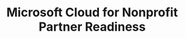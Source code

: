 ---
layout: planlist
title: Microsoft Cloud for Nonprofit Partner Readiness
description: Microsoft Cloud for Nonprofit Partner Readiness
permalink: /skilling/nonprofit
redirect_from:
  - /skilling/nonprofit/
updated: 2024-06-07
includemethod: all
includeplans:
  - nonprofit resources
---